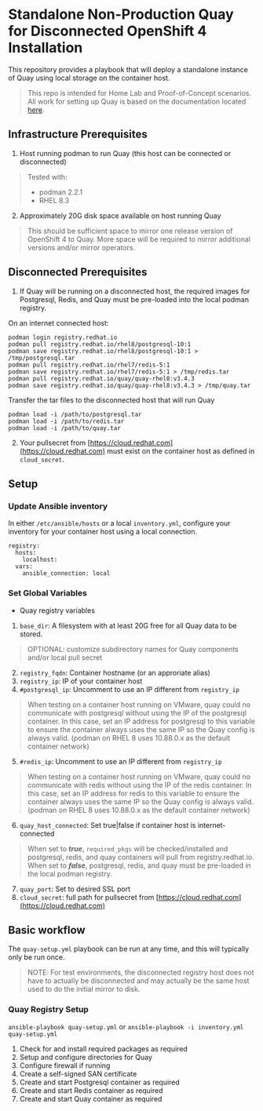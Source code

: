 # Standalone Non-Production Quay for Disconnected OpenShift 4 Installation

This repository provides a playbook that will deploy a standalone instance of Quay using local storage on the container host.

> This repo is intended for Home Lab and Proof-of-Concept scenarios. All work for setting up Quay is based on the documentation located [here](https://access.redhat.com/documentation/en-us/red_hat_quay/3.4/html/deploy_red_hat_quay_for_proof-of-concept_non-production_purposes/index).

## Infrastructure Prerequisites

1. Host running podman to run Quay (this host can be connected or disconnected)
> Tested with:
>  * podman 2.2.1
>  * RHEL 8.3
2. Approximately 20G disk space available on host running Quay
> This should be sufficient space to mirror one release version of OpenShift 4 to Quay.  More space will be required to mirror additional versions and/or mirror operators.

## Disconnected Prerequisites

1. If Quay will be running on a disconnected host, the required images for Postgresql, Redis, and Quay must be pre-loaded into the local podman registry.

On an internet connected host:
```
podman login registry.redhat.io
podman pull registry.redhat.io/rhel8/postgresql-10:1
podman save registry.redhat.io/rhel8/postgresql-10:1 > /tmp/postgresql.tar 
podman pull registry.redhat.io/rhel7/redis-5:1
podman save registry.redhat.io/rhel7/redis-5:1 > /tmp/redis.tar
podman pull registry.redhat.io/quay/quay-rhel8:v3.4.3
podman save registry.redhat.io/quay/quay-rhel8:v3.4.3 > /tmp/quay.tar
```
Transfer the tar files to the disconnected host that will run Quay
```
podman load -i /path/to/postgresql.tar
podman load -i /path/to/redis.tar
podman load -i /path/to/quay.tar
```

2. Your pullsecret from [https://cloud.redhat.com](https://cloud.redhat.com) must exist on the container host as defined in `cloud_secret`.

## Setup
### Update Ansible inventory
In either `/etc/ansible/hosts` or a local `inventory.yml`, configure your inventory for your container host using a local connection.
```
registry:
  hosts:
    localhost:
  vars:
    ansible_connection: local
```
### Set Global Variables
* Quay registry variables
1. `base_dir`: A filesystem with at least 20G free for all Quay data to be stored.
> OPTIONAL: customize subdirectory names for Quay components and/or local pull secret
2. `registry_fqdn`: Container hostname (or an approriate alias)
3. `registry_ip`: IP of your container host
4. `#postgresql_ip`: Uncomment to use an IP different from `registry_ip`
> When testing on a container host running on VMware, quay could no communicate with postgresql without using the IP of the postgresql container.  In this case, set an IP address for postgresql to this variable to ensure the container always uses the same IP so the Quay config is always valid. (podman on RHEL 8 uses 10.88.0.x as the default container network)
5. `#redis_ip`: Uncomment to use an IP different from `registry_ip`
> When testing on a container host running on VMware, quay could no communicate with redis without using the IP of the redis container.  In this case, set an IP address for redis to this variable to ensure the container always uses the same IP so the Quay config is always valid. (podman on RHEL 8 uses 10.88.0.x as the default container network)
6. `quay_host_connected`: Set true|false if container host is internet-connected
> When set to ***true***, `required_pkgs` will be checked/installed and postgresql, redis, and quay containers will pull from registry.redhat.io.  When set to ***false***, postgresql, redis, and quay must be pre-loaded in the local podman registry.
7. `quay_port`: Set to desired SSL port
8. `cloud_secret`: full path for pullsecret from [https://cloud.redhat.com](https://cloud.redhat.com)


## Basic workflow
The `quay-setup.yml` playbook can be run at any time, and this will typically only be run once.
> NOTE: For test environments, the disconnected registry host does not have to actually be disconnected and may actually be the same host used to do the initial mirror to disk.

### Quay Registry Setup
`ansible-playbook quay-setup.yml` or `ansible-playbook -i inventory.yml quay-setup.yml`

1. Check for and install required packages as required
2. Setup and configure directories for Quay
3. Configure firewall if running
4. Create a self-signed SAN certificate
5. Create and start Postgresql container as required
6. Create and start Redis container as required
7. Create and start Quay container as required
